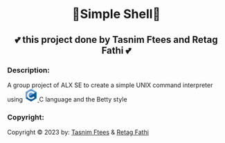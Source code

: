 <h1 align="center">🐚Simple Shell🐚</h1>
  
<h2 align="center" >💕 this project done by Tasnim Ftees and Retag Fathi 💕</h2>

<h3 align="left">Description:</h3>
<p align="left">A group project of ALX SE to create a simple UNIX command interpreter using <a href="https://www.cprogramming.com/" target="_blank" rel="noreferrer"> <img src="https://raw.githubusercontent.com/devicons/devicon/master/icons/c/c-original.svg" alt="c" width="30" height="30"/> </a>C language and the Betty style</p>
<h3 align= "left">Copyright:</h3>
<p align="left">Copyright © 2023 by: <a href="https://github.com/somaftees"target="_blank">Tasnim Ftees</a> & <a href="https://github.com/RetagFathiAs"target="_blank">Retag Fathi</a>

